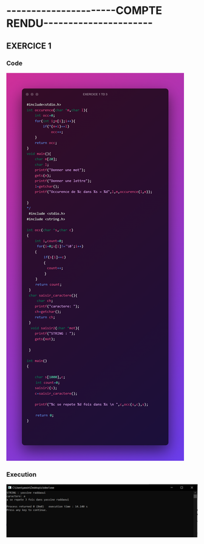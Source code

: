 <h1>----------------------COMPTE RENDU----------------------</h1>
<h2>EXERCICE 1</h2>
<h3>Code</h3>
<img src="img/EXERCICE 1 TD 3.PNG"> 
<h3> Execution</h3>
<img src="img/ex1.PNG">
